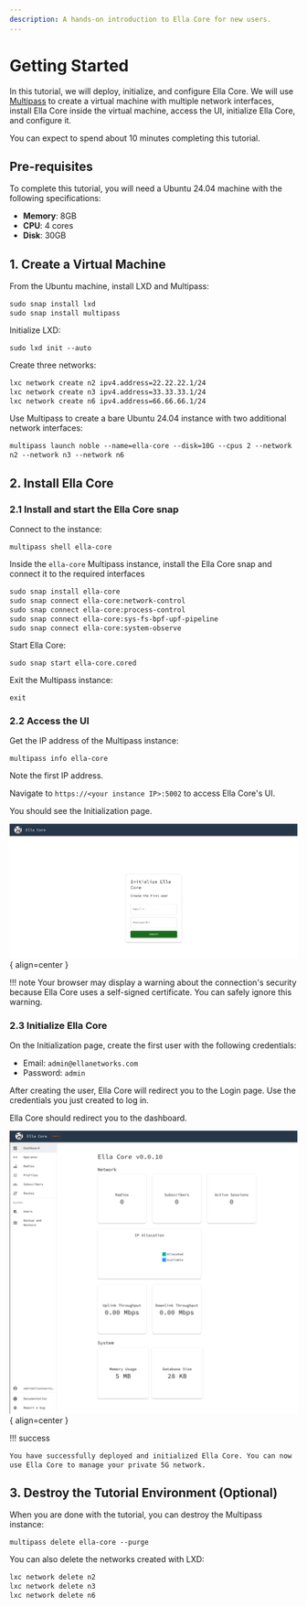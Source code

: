```yaml
---
description: A hands-on introduction to Ella Core for new users.
---
```


# Getting Started

In this tutorial, we will deploy, initialize, and configure Ella Core. We will use [Multipass](https://canonical.com/multipass/docs) to create a virtual machine with multiple network interfaces, install Ella Core inside the virtual machine, access the UI, initialize Ella Core, and configure it.

You can expect to spend about 10 minutes completing this tutorial.

## Pre-requisites

To complete this tutorial, you will need a Ubuntu 24.04 machine with the following specifications:

- **Memory**: 8GB
- **CPU**: 4 cores
- **Disk**: 30GB

## 1. Create a Virtual Machine

From the Ubuntu machine, install LXD and Multipass:

```shell
sudo snap install lxd
sudo snap install multipass
```

Initialize LXD:

```shell
sudo lxd init --auto
```

Create three networks:

```shell
lxc network create n2 ipv4.address=22.22.22.1/24
lxc network create n3 ipv4.address=33.33.33.1/24
lxc network create n6 ipv4.address=66.66.66.1/24
```

Use Multipass to create a bare Ubuntu 24.04 instance with two additional network interfaces:

```shell
multipass launch noble --name=ella-core --disk=10G --cpus 2 --network n2 --network n3 --network n6
```

## 2. Install Ella Core

### 2.1 Install and start the Ella Core snap

Connect to the instance:

```shell
multipass shell ella-core
```

Inside the `ella-core` Multipass instance, install the Ella Core snap and connect it to the required interfaces

```shell
sudo snap install ella-core
sudo snap connect ella-core:network-control
sudo snap connect ella-core:process-control
sudo snap connect ella-core:sys-fs-bpf-upf-pipeline
sudo snap connect ella-core:system-observe
```

Start Ella Core:

```shell
sudo snap start ella-core.cored
```

Exit the Multipass instance:

```shell
exit
```

### 2.2 Access the UI

Get the IP address of the Multipass instance:

```shell
multipass info ella-core
```

Note the first IP address.

Navigate to `https://<your instance IP>:5002` to access Ella Core's UI.

You should see the Initialization page.

![Initialize Ella Core](../images/initialize.png){ align=center }

!!! note
    Your browser may display a warning about the connection's security because Ella Core uses a self-signed certificate. You can safely ignore this warning.

### 2.3 Initialize Ella Core

On the Initialization page, create the first user with the following credentials:

- Email: `admin@ellanetworks.com`
- Password: `admin`

After creating the user, Ella Core will redirect you to the Login page. Use the credentials you just created to log in.

Ella Core should redirect you to the dashboard.

![Dashboard](../images/dashboard.png){ align=center }


!!! success

    You have successfully deployed and initialized Ella Core. You can now use Ella Core to manage your private 5G network.

## 3. Destroy the Tutorial Environment (Optional)

When you are done with the tutorial, you can destroy the Multipass instance:

```shell
multipass delete ella-core --purge
```

You can also delete the networks created with LXD:

```shell
lxc network delete n2
lxc network delete n3
lxc network delete n6
```
